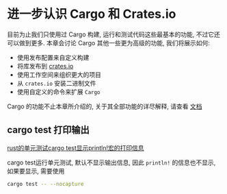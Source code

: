 # 进一步认识 Cargo 和 Crates.io

目前为止我们只使用过 Cargo 构建, 运行和测试代码这些最基本的功能, 不过它还可以做到更多.
本章会讨论 Cargo 其他一些更为高级的功能, 我们将展示如何:

+ 使用发布配置来自定义构建
+ 将库发布到 [crates.io](https://crates.io/)
+ 使用工作空间来组织更大的项目
+ 从 `crates.io` 安装二进制文件
+ 使用自定义的命令来扩展 `Cargo`

Cargo 的功能不止本章所介绍的, 关于其全部功能的详尽解释, 请查看 [文档](doc.rust-lang.org/cargo/)

## cargo test 打印输出

[rust的单元测试cargo test显示println!宏的打印信息](https://blog.csdn.net/lizhe_dashuju/article/details/108737366)

cargo test运行单元测试, 默认不显示输出信息,
因此 `println!` 的信息也不显示, 如果要显示,
需要使用

```bash
cargo test -- --nocapture
```
